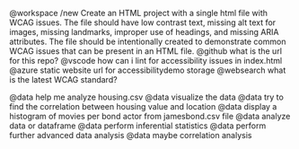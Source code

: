 @workspace /new Create an HTML project with a single html file with WCAG issues. The file should have low contrast text, missing alt text for images, missing landmarks, improper use of headings, and missing ARIA attributes. The file should be intentionally created to demonstrate common WCAG issues that can be present in an HTML file.
@github what is the url for this repo?
@vscode how can i lint for accessibility issues in index.html
@azure static website url for accessibilitydemo storage
@websearch what is the latest WCAG standard?

@data help me analyze housing.csv
@data visualize the data
@data try to find the correlation between housing value and location
@data display a histogram of movies per bond actor from jamesbond.csv file
@data analyze data or dataframe
@data perform inferential statistics
@data perform further advanced data analysis
@data maybe correlation analysis
